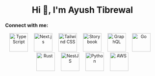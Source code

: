 <h1 align="center">Hi 👋, I'm Ayush Tibrewal</h1>
<h3 align="left">Connect with me:</h3>
<p align="left">
</p>

<div align="center"> <img src="https://skillicons.dev/icons?i=ts" height="60" alt="TypeScript" /> <img width="12" /> <img src="https://skillicons.dev/icons?i=nextjs" height="60" alt="Next.js" /> <img width="12" /> <img src="https://skillicons.dev/icons?i=tailwind" height="60" alt="Tailwind CSS" /> <img width="12" /> <img src="https://cdn.jsdelivr.net/gh/devicons/devicon/icons/storybook/storybook-original.svg" height="60" alt="Storybook" /> <img width="12" /> <img src="https://skillicons.dev/icons?i=graphql" height="60" alt="GraphQL" /> <img width="12" /> <img src="https://skillicons.dev/icons?i=go" height="60" alt="Go" /> <img width="12" /> <img src="https://skillicons.dev/icons?i=rust" height="60" alt="Rust" /> <img width="12" /> <img src="https://skillicons.dev/icons?i=nestjs" height="60" alt="NestJS" /> <img width="12" /> <img src="https://skillicons.dev/icons?i=py" height="60" alt="Python" /> <img width="12" /> <img src="https://skillicons.dev/icons?i=aws" height="60" alt="AWS" /> </div>
